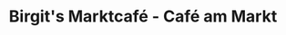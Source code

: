 ---
title: "Birgit's Marktcafé - Café am Markt"
url: /vaihingen-an-der-enz/birgits-marktcafe-cafe-am-markt/
shop: Bäckerei
---